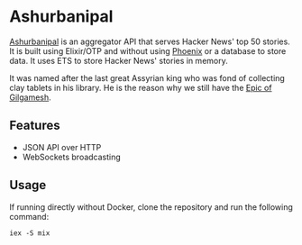 # Ashurbanipal

[Ashurbanipal](https://en.wikipedia.org/wiki/Ashurbanipal) is an aggregator API that serves Hacker News' top 50 stories. It is built using Elixir/OTP and without using [Phoenix](https://www.phoenixframework.org/) or a database to store data. It uses ETS to store Hacker News' stories in memory.

It was named after the last great Assyrian king who was fond of collecting clay tablets in his library. He is the reason why we still have the [Epic of Gilgamesh](https://en.wikipedia.org/wiki/Epic_of_Gilgamesh).

## Features

* JSON API over HTTP
* WebSockets broadcasting

## Usage

If running directly without Docker, clone the repository and run the following command:

`iex -S mix`



